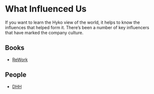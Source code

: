 # What Influenced Us

If you want to learn the Hyko view of the world, it helps to know the influences that helped form it. There’s been a number of key influencers that have marked the company culture.

## Books

* [ReWork](https://www.amazon.co.uk/ReWork-Change-Way-Work-Forever/dp/0091929784)

## People

* [DHH](https://en.wikipedia.org/wiki/David_Heinemeier_Hansson)

